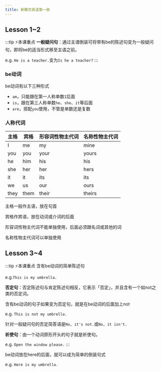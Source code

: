 ```yaml
---
title: 新概念英语第一册
---
```


## Lesson 1~2

:::tip ⚡本课重点
**一般疑问句**：通过主谓倒装可将带有be的陈述句变为一般疑问句，即将be的适当形式移至主语之前。

e.g. `He is a teacher.`变为`Is he a teacher?`
:::

### be动词

be动词有以下三种形式

- `am`，只能跟在第一人称单数`I`后面
- `is`，跟在第三人称单数`he`、`she`、`it`等后面
- `are`，搭配`you`使用，不管是单数还是复数

### 人称代词

| 主格 | 宾格 | 形容词性物主代词 | 名称性物主代词 |
| ---- | ---- | ---------------- | -------------- |
| I    | me   | my               | mine           |
| you  | you  | your             | yours          |
| he   | him  | his              | his            |
| she  | her  | her              | hers           |
| it   | it   | its              | its            |
| we   | us   | our              | ours           |
| they | them | their            | theirs         |

主格一般作主语，放在句首

宾格作宾语，放在动词或介词的后面

形容词性物主代词不能单独使用，后面必须跟名词或其他的词

名称性物主代词可以单独使用

## Lesson 3~4

:::tip ⚡本课重点
含有be动词的简单陈述句

e.g.`This is my umbrella.`

**否定句**：否定陈述句与肯定陈述句相反，它表示「否定」，并且含有一个如not之类的否定词。

含有be动词的句子如果变为否定句，就是在be动词的后面加上not

e.g. `This is not my umbrella.`

针对一般疑问句的否定简答语是`No, it's not.`或`No, it isn't.`

**祈使句**：由一个动词原形开头的句子就是祈使句。

e.g. `Open the window please.`
:::

be动词放在here的后面，就可以成为简单的倒装句式

e.g. `Here is my umbrella.`
